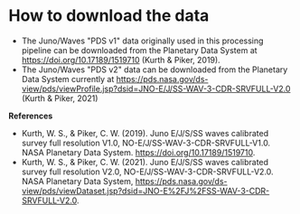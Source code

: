# How to download the data

* The Juno/Waves "PDS v1" data originally used in this processing pipeline can be downloaded from the Planetary Data System at https://doi.org/10.17189/1519710 (Kurth & Piker, 2019).
* The Juno/Waves "PDS v2" data can be downloaded from the Planetary Data System currently at https://pds.nasa.gov/ds-view/pds/viewProfile.jsp?dsid=JNO-E/J/SS-WAV-3-CDR-SRVFULL-V2.0 (Kurth & Piker, 2021)

**References**

* Kurth, W. S., & Piker, C. W. (2019). Juno E/J/S/SS waves calibrated survey full resolution V1.0, NO-E/J/SS-WAV-3-CDR-SRVFULL-V1.0. NASA Planetary Data System. https://doi.org/10.17189/1519710.
* Kurth, W. S., & Piker, C. W. (2021). Juno E/J/S/SS waves calibrated survey full resolution V2.0, NO-E/J/SS-WAV-3-CDR-SRVFULL-V2.0. NASA Planetary Data System, https://pds.nasa.gov/ds-view/pds/viewDataset.jsp?dsid=JNO-E%2FJ%2FSS-WAV-3-CDR-SRVFULL-V2.0.
